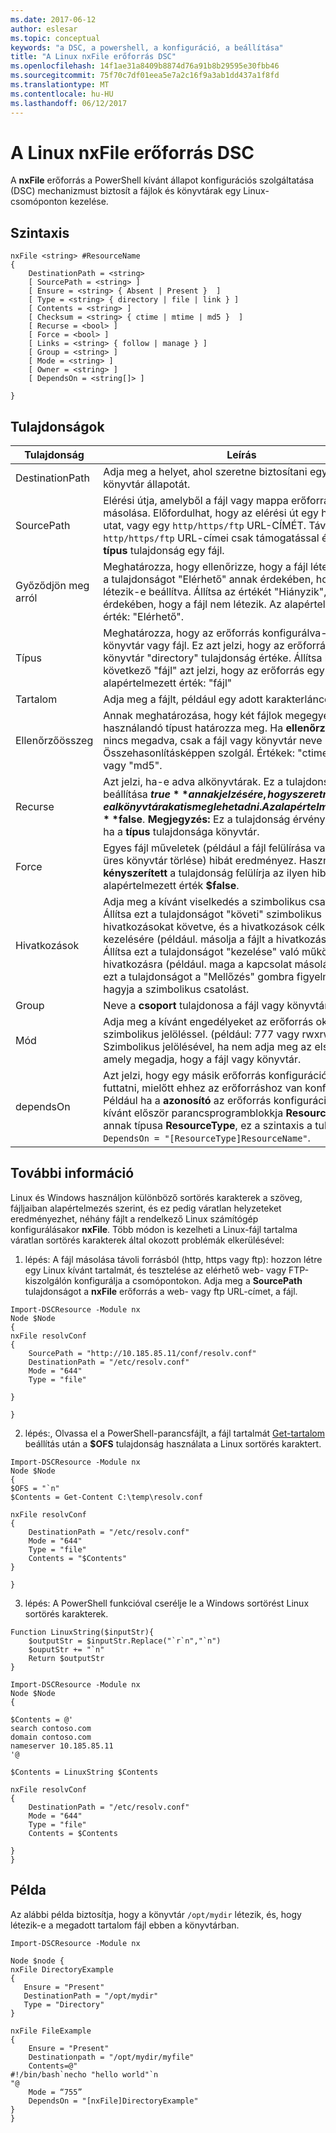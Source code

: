 ```yaml
---
ms.date: 2017-06-12
author: eslesar
ms.topic: conceptual
keywords: "a DSC, a powershell, a konfiguráció, a beállítása"
title: "A Linux nxFile erőforrás DSC"
ms.openlocfilehash: 14f1ae31a8409b8874d76a91b8b29595e30fbb46
ms.sourcegitcommit: 75f70c7df01eea5e7a2c16f9a3ab1dd437a1f8fd
ms.translationtype: MT
ms.contentlocale: hu-HU
ms.lasthandoff: 06/12/2017
---
```

# <a name="dsc-for-linux-nxfile-resource"></a>A Linux nxFile erőforrás DSC

A **nxFile** erőforrás a PowerShell kívánt állapot konfigurációs szolgáltatása (DSC) mechanizmust biztosít a fájlok és könyvtárak egy Linux-csomóponton kezelése.

## <a name="syntax"></a>Szintaxis

```
nxFile <string> #ResourceName
{
    DestinationPath = <string>
    [ SourcePath = <string> ]
    [ Ensure = <string> { Absent | Present }  ]
    [ Type = <string> { directory | file | link } ]
    [ Contents = <string> ]
    [ Checksum = <string> { ctime | mtime | md5 }  ]
    [ Recurse = <bool> ]
    [ Force = <bool> ]
    [ Links = <string> { follow | manage } ]
    [ Group = <string> ]
    [ Mode = <string> ]
    [ Owner = <string> ]
    [ DependsOn = <string[]> ]

}
```

## <a name="properties"></a>Tulajdonságok

|  Tulajdonság |  Leírás | 
|---|---|
| DestinationPath| Adja meg a helyet, ahol szeretne biztosítani egy fájl vagy könyvtár állapotát.| 
| SourcePath| Elérési útja, amelyből a fájl vagy mappa erőforrás másolása. Előfordulhat, hogy az elérési út egy helyi elérési utat, vagy egy `http/https/ftp` URL-CÍMÉT. Távoli `http/https/ftp` URL-címei csak támogatással értékének a **típus** tulajdonság egy fájl.| 
| Győződjön meg arról| Meghatározza, hogy ellenőrizze, hogy a fájl létezik-e. Ezt a tulajdonságot "Elérhető" annak érdekében, hogy a fájl létezik-e beállítva. Állítsa az értékét "Hiányzik", annak érdekében, hogy a fájl nem létezik. Az alapértelmezett érték: "Elérhető".| 
| Típus| Meghatározza, hogy az erőforrás konfigurálva-e a könyvtár vagy fájl. Ez azt jelzi, hogy az erőforrás egy könyvtár "directory" tulajdonság értéke. Állítsa be a következő "fájl" azt jelzi, hogy az erőforrás egy fájlt. Az alapértelmezett érték: "fájl"| 
| Tartalom| Adja meg a fájlt, például egy adott karakterláncot.| 
| Ellenőrzőösszeg| Annak meghatározása, hogy két fájlok megegyeznek használandó típust határozza meg. Ha **ellenőrzőösszeg** nincs megadva, csak a fájl vagy könyvtár neve Összehasonlításképpen szolgál. Értékek: "ctime", "mtime" vagy "md5".| 
| Recurse| Azt jelzi, ha-e adva alkönyvtárak. Ez a tulajdonság beállítása **$true** annak jelzésére, hogy szeretné-e alkönyvtárakat is meg lehet adni. Az alapértelmezett érték **$false**. **Megjegyzés:** Ez a tulajdonság érvénytelen, csak ha a **típus** tulajdonsága könyvtár.| 
| Force| Egyes fájl műveletek (például a fájl felülírása vagy egy nem üres könyvtár törlése) hibát eredményez. Használja a **kényszerített** a tulajdonság felülírja az ilyen hibák. Az alapértelmezett érték **$false**.| 
| Hivatkozások| Adja meg a kívánt viselkedés a szimbolikus csatolást. Állítsa ezt a tulajdonságot "követi" szimbolikus hivatkozásokat követve, és a hivatkozások célkiszolgáló kezelésére (például. másolja a fájlt a hivatkozás helyett). Állítsa ezt a tulajdonságot "kezelése" való működésre hivatkozásra (például. maga a kapcsolat másolása). Állítsa ezt a tulajdonságot a "Mellőzés" gombra figyelmen kívül hagyja a szimbolikus csatolást.| 
| Group| Neve a **csoport** tulajdonosa a fájl vagy könyvtár.| 
| Mód| Adja meg a kívánt engedélyeket az erőforrás oktális vagy szimbolikus jelöléssel. (például: 777 vagy rwxrwxrwx). Szimbolikus jelölésével, ha nem adja meg az első karakter, amely megadja, hogy a fájl vagy könyvtár.| 
| dependsOn | Azt jelzi, hogy egy másik erőforrás konfigurációjának kell futtatni, mielőtt ehhez az erőforráshoz van konfigurálva. Például ha a **azonosító** az erőforrás konfigurációs futtatni kívánt először parancsprogramblokkja **ResourceName** és annak típusa **ResourceType**, ez a szintaxis a tulajdonság `DependsOn = "[ResourceType]ResourceName"`.| 

## <a name="additional-information"></a>További információ


Linux és Windows használjon különböző sortörés karakterek a szöveg, fájljaiban alapértelmezés szerint, és ez pedig váratlan helyzeteket eredményezhet, néhány fájlt a rendelkező Linux számítógép konfigurálásakor __nxFile__. Több módon is kezelheti a Linux-fájl tartalma váratlan sortörés karakterek által okozott problémák elkerülésével:

1. lépés: A fájl másolása távoli forrásból (http, https vagy ftp): hozzon létre egy Linux kívánt tartalmát, és tesztelése az elérhető web- vagy FTP-kiszolgálón konfigurálja a csomópontokon. Adja meg a __SourcePath__ tulajdonságot a __nxFile__ erőforrás a web- vagy ftp URL-címet, a fájl.

```
Import-DSCResource -Module nx
Node $Node
{
nxFile resolvConf
{
    SourcePath = "http://10.185.85.11/conf/resolv.conf"
    DestinationPath = "/etc/resolv.conf"
    Mode = "644"        
    Type = "file"
    
}
        
}
```


2. lépés:, Olvassa el a PowerShell-parancsfájlt, a fájl tartalmát [Get-tartalom](https://technet.microsoft.com/en-us/library/hh849787.aspx) beállítás után a __$OFS__ tulajdonság használata a Linux sortörés karaktert.


```
Import-DSCResource -Module nx
Node $Node
{
$OFS = "`n"
$Contents = Get-Content C:\temp\resolv.conf

nxFile resolvConf
{
    DestinationPath = "/etc/resolv.conf"
    Mode = "644"        
    Type = "file"
    Contents = "$Contents"
}

}
```


3. lépés: A PowerShell funkcióval cserélje le a Windows sortörést Linux sortörés karakterek.

```
Function LinuxString($inputStr){
    $outputStr = $inputStr.Replace("`r`n","`n")
    $ouputStr += "`n"
    Return $outputStr
}

Import-DSCResource -Module nx
Node $Node
{

$Contents = @'
search contoso.com
domain contoso.com
nameserver 10.185.85.11
'@

$Contents = LinuxString $Contents

nxFile resolvConf
{
    DestinationPath = "/etc/resolv.conf"
    Mode = "644"        
    Type = "file"
    Contents = $Contents
    
}
}
```

## <a name="example"></a>Példa

Az alábbi példa biztosítja, hogy a könyvtár `/opt/mydir` létezik, és, hogy létezik-e a megadott tartalom fájl ebben a könyvtárban.

```
Import-DSCResource -Module nx 

Node $node {
nxFile DirectoryExample
{
   Ensure = "Present"
   DestinationPath = "/opt/mydir"
   Type = "Directory"
}

nxFile FileExample
{
    Ensure = "Present"
    Destinationpath = "/opt/mydir/myfile"
    Contents=@"
#!/bin/bash`necho "hello world"`n
"@ 
    Mode = “755”
    DependsOn = "[nxFile]DirectoryExample"
} 
}
```

